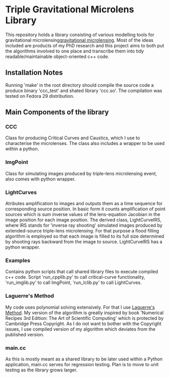 # Triple Gravitational Microlens Library
This repository holds a library consisting of various modelling tools for gravitational microlensing[gravitational microlensing](https://en.wikipedia.org/wiki/Gravitational_microlensing). Most of the ideas included are products of my PhD research and this project aims to both put the algorithms involved to one place and transcribe them into tidy readable/maintainable object-oriented c++ code. 

## Installation Notes
Running 'make' in the root directory should compile the source code a produce binary 'ccc_test' and shated library 'ccc.so'. The compilation was tested on Fedora 29 distribution.

## Main Components of the library

### CCC 
Class for producing Critical Curves and Caustics, which I use to characterise the microlenses. The class also includes a wrapper to be used within a python.

### ImgPoint 
Class for simulating images produced by triple-lens microlensing event, also comes with python wrapper.

### LightCurves
Atributes amplification to images and outputs them as a time sequence for corresponding source position. In basic form it counts amplification of point sources which is sum inverse values of the lens-equation Jacobian in the image position for each image position. 
The derived class, LightCurveIRS, where IRS stands for 'inverse ray shooting' simulated images produced by extended-source triple-lens microlensing. For that purpose a flood filling algorithm is employed so that each image is filled to its full size determined by shooting rays backward from the image to source.
LightCurveIRS has a python wrapper.  

### Examples
Contains python scripts that call shared library files to execute compiled c++ code. Script 'run_cpplib.py' to call critical-curve functionality, 'run_imglib.py' to call ImgPoint, 'run_lclib.py' to call LightCurves.

### Laguerre's Method
My code uses polynomial solving extensively. For that I use [Laguerre's Method](https://en.wikipedia.org/wiki/Laguerre%27s_method). My version of the algorithm is greatly inspired by book 'Numerical Recipes 3rd Edition: The Art of Scientific Computing' which is protected by Cambridge Press Copyright.
As I do not want to bother with the Copyright issues, I use compiled version of my algorithm which deviates from the published version. 

### main.cc
As this is mostly meant as a shared library to be later used within a Python application, main.cc serves for regression testing. Plan is to move to unit testing as the library grows larger. 

